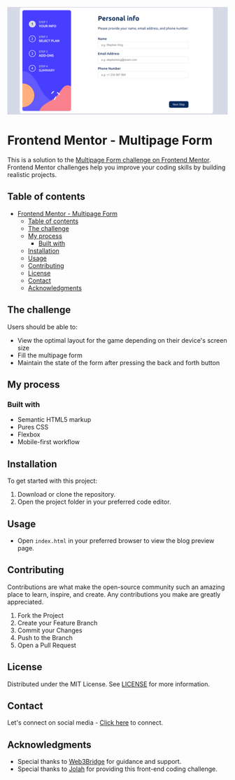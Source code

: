 ![alt text](<Screenshot (105).png>)

# Frontend Mentor - Multipage Form

This is a solution to the [Multipage Form challenge on Frontend Mentor](https://www.frontendmentor.io/challenges/multistep-form-YVAnSdqQBJ). Frontend Mentor challenges help you improve your coding skills by building realistic projects. 

## Table of contents

- [Frontend Mentor - Multipage Form](#frontend-mentor---multipage-form)
  - [Table of contents](#table-of-contents)
  - [The challenge](#the-challenge)
  - [My process](#my-process)
    - [Built with](#built-with)
  - [Installation](#installation)
  - [Usage](#usage)
  - [Contributing](#contributing)
  - [License](#license)
  - [Contact](#contact)
  - [Acknowledgments](#acknowledgments)


## The challenge

Users should be able to:

- View the optimal layout for the game depending on their device's screen size
- Fill the multipage form
- Maintain the state of the form after pressing the back and forth button

## My process

### Built with

- Semantic HTML5 markup
- Pures CSS
- Flexbox
- Mobile-first workflow

## Installation

To get started with this project:

1. Download or clone the repository.
2. Open the project folder in your preferred code editor.

## Usage

- Open `index.html` in your preferred browser to view the blog preview page.

## Contributing

Contributions are what make the open-source community such an amazing place to learn, inspire, and create. Any contributions you make are greatly appreciated.

1. Fork the Project
2. Create your Feature Branch
3. Commit your Changes
4. Push to the Branch
5. Open a Pull Request

## License

Distributed under the MIT License. See [LICENSE]() for more information.

## Contact

Let's connect on social media - [Click here](https://nudarmediaworld.github.io/Web3Bridge-Assignment-4--Social-Links-Profile/) to connect.

## Acknowledgments

- Special thanks to [Web3Bridge](https://www.web3bridgeafrica.com/) for guidance and support.
- Special thanks to [Jolah](#) for providing this front-end coding challenge.
